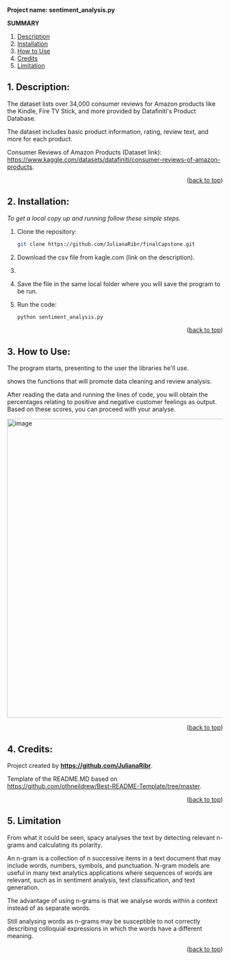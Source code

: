 **Project name: sentiment_analysis.py**

**SUMMARY**
  
1. [Description](#1-description)
2. [Installation](#2-installation)
3. [How to Use](#3-how-to-use)
4. [Credits](#4-credits)
5. [Limitation](#5-limitation)

<a name="readme-top"></a>

## 1. Description: 

The dataset lists over 34,000 consumer reviews for Amazon products like the Kindle, Fire TV Stick, and more provided by Datafiniti's Product Database. 

The dataset includes basic product information, rating, review text, and more for each product.

Consumer Reviews of Amazon Products (Dataset link):  https://www.kaggle.com/datasets/datafiniti/consumer-reviews-of-amazon-products.

<p align="right">(<a href="#readme-top">back to top</a>)</p>

## 2. Installation:

_To get a local copy up and running follow these simple steps._

1. Clone the repository:
   ```sh
   git clone https://github.com/JulianaRibr/finalCapstone.git
   ```
2. Download the csv file from kagle.com (link on the description).
3. 
4. Save the file in the same local folder where you will save the program to be run.

5. Run the code:
   ```sh
   python sentiment_analysis.py
   ```

<p align="right">(<a href="#readme-top">back to top</a>)</p>

## 3. How to Use:

The program starts, presenting to the user the libraries he'll use.

shows the functions that will promote data cleaning and review analysis.

After reading the data and running the lines of code,  you will obtain the
percentages relating to positive and negative customer feelings as output. Based on these scores, you can proceed with your analyse.

<img width="697" alt="image" src="https://github.com/JulianaRibr/finalCapstone/assets/153245025/314eb336-30bc-49e1-a357-7a7f736cbd72">


<p align="right">(<a href="#readme-top">back to top</a>)</p>

## 4. Credits:
Project created by **<https://github.com/JulianaRibr>**.

Template of the README.MD based on <https://github.com/othneildrew/Best-README-Template/tree/master>.

<p align="right">(<a href="#readme-top">back to top</a>)</p>

## 5. Limitation

From what it could be seen, spacy analyses the text by detecting relevant n-grams  and calculating its polarity. 

An n-gram is a collection of n successive items in a text document that may include words, numbers, symbols, and punctuation. 
N-gram models are useful in many text analytics applications where sequences of words are relevant, such as in sentiment analysis, text classification, and text generation.

The advantage of using n-grams is that we analyse words within a context instead of as separate words.

Still analysing words as n-grams may be susceptible to not correctly describing colloquial expressions in which the words have a different meaning.
 

<p align="right">(<a href="#readme-top">back to top</a>)</p>
